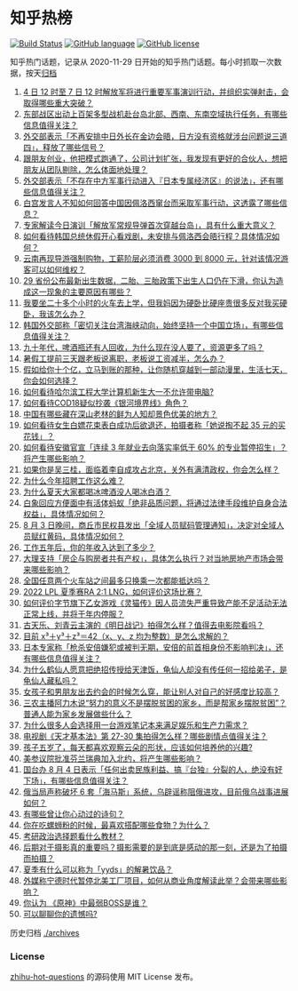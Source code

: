 # 知乎热榜
[![Build Status](https://github.com/ToWeLong/zhihu-hot-questions/workflows/CI/badge.svg)](https://github.com/ToWeLong/zhihu-hot-questions/actions)
[![GitHub language](https://img.shields.io/badge/language-golang-orange.svg)](https://golang.org/)
[![GitHub license](https://img.shields.io/github/license/ToWeLong/zhihu-hot-questions)](https://github.com/ToWeLong/zhihu-hot-questions/blob/main/LICENSE)

知乎热门话题，记录从 2020-11-29 日开始的知乎热门话题。每小时抓取一次数据，按天[归档](./archives)

<!-- BEGIN -->

1. [4 日 12 时至 7 日 12 时解放军将进行重要军事演训行动，并组织实弹射击，会取得哪些重大突破？](https://www.zhihu.com/question/546881626)
1. [东部战区出动上百架多型战机赴台岛北部、西南、东南空域执行任务，有哪些信息值得关注？](https://www.zhihu.com/question/546977665)
1. [外交部表示「不再安排中日外长在金边会晤，日方没有资格就涉台问题说三道四」，释放了哪些信号？](https://www.zhihu.com/question/546954144)
1. [跟朋友创业，他把模式跑通了，公司计划扩张，我发现有更好的合伙人，想把朋友从团队剔除，怎么体面地处理？](https://www.zhihu.com/question/544921694)
1. [外交部表示「不存在中方军事行动进入『日本专属经济区』的说法」，还有哪些信息值得关注？](https://www.zhihu.com/question/546990178)
1. [白宫发言人不知如何回答中国因佩洛西窜台而采取军事行动，这透露了哪些信息？](https://www.zhihu.com/question/546941335)
1. [专家解读今日演训「解放军常规导弹首次穿越台岛」，具有什么重大意义？](https://www.zhihu.com/question/547000717)
1. [如何看待韩国总统休假开心看戏剧，未安排与佩洛西会晤行程？具体情况如何？](https://www.zhihu.com/question/546896807)
1. [云南再现导游强制购物，工薪阶层必须消费 3000 到 8000 元，针对该情况游客可以如何维权？](https://www.zhihu.com/question/546621048)
1. [29 省份公布最新出生数据，二胎、三胎政策下出生人口仍在下滑，你认为造成这一现象的主要原因有哪些？](https://www.zhihu.com/question/546783174)
1. [我要坐二十多个小时的火车去上学，但我妈因为硬卧比硬座贵很多反对我买硬卧，我该怎么办？](https://www.zhihu.com/question/515434712)
1. [韩国外交部称「密切关注台湾海峡动向，始终坚持一个中国立场」，有哪些信息值得关注？](https://www.zhihu.com/question/546959967)
1. [九十年代，啤酒瓶还有人回收，为什么现在没人要了，资源更多了吗？](https://www.zhihu.com/question/542755973)
1. [暑假工提前三天跟老板说离职，老板说工资减半，怎么办？](https://www.zhihu.com/question/546308706)
1. [假如给你十个亿，立马到账的那种，让你随机穿越到一部动漫里，生活七天，你会如何选择？](https://www.zhihu.com/question/546876608)
1. [如何看待哈尔滨工程大学计算机新生大一不允许带电脑?](https://www.zhihu.com/question/544962229)
1. [如何看待COD18疑似抄袭《银河境界线》角色？](https://www.zhihu.com/question/546345481)
1. [中国有哪些藏在深山老林的鲜为人知却景色优美的地方？](https://www.zhihu.com/question/35103886)
1. [如何看待女生白嫖花束表白成功后欲退还，拍摄者称「她说掏不起 35 元的买花钱」？](https://www.zhihu.com/question/546967187)
1. [如何看待安徽官宣「连续 3 年就业去向落实率低于 60% 的专业暂停招生」？将产生哪些影响？](https://www.zhihu.com/question/546901191)
1. [如果你是吴三桂，面临着李自成攻占北京，关外有满清政权，你会怎么样？](https://www.zhihu.com/question/392215462)
1. [为什么今年招聘工作这么难？](https://www.zhihu.com/question/545220863)
1. [为什么夏天大家都喝冰啤酒没人喝冰白酒？](https://www.zhihu.com/question/544001453)
1. [白象回应方便面中有活体蚂蚁「绝非品质问题，将通过法律手段维护自身合法权益」，具体情况如何？](https://www.zhihu.com/question/546882578)
1. [8 月 3 日晚间，商丘市民权县发出「全域人员赋码管理通知」，决定对全域人员赋红黄码，具体情况如何？](https://www.zhihu.com/question/546868060)
1. [工作五年后，你的年收入达到了多少？](https://www.zhihu.com/question/29216654)
1. [大理支持「房企与购房者共有产权」，具体怎么执行？对当地房地产市场会带来哪些影响？](https://www.zhihu.com/question/546719259)
1. [全国任意两个火车站之间最多只换乘一次都能抵达吗？](https://www.zhihu.com/question/544527458)
1. [2022 LPL 夏季赛RA 2:1 LNG，如何评价这场比赛？](https://www.zhihu.com/question/546974417)
1. [如何评价字节旗下乙女游戏《灵猫传》因人员流失严重导致产能不足活动无法正常上线，并将于年内停服？](https://www.zhihu.com/question/545943937)
1. [古天乐、刘青云主演的《明日战记》拍得怎么样？值得去电影院看吗？](https://www.zhihu.com/question/546797355)
1. [目前 x³＋y³＋z³＝42（x、y、z 均为整数）是怎么求解的？](https://www.zhihu.com/question/345195246)
1. [日本专家称「枪杀安倍嫌犯或被判无期，安倍的前首相身份不影响判决」，还有哪些信息值得关注？](https://www.zhihu.com/question/546966478)
1. [为什么鹤仙人愿意把绝招传授给天津饭，龟仙人却没有传任何一招给弟子，是龟仙人藏私吗？](https://www.zhihu.com/question/413483391)
1. [女孩子和男朋友出去约会的时候怎么穿，能让别人对自己的好感度比较高？](https://www.zhihu.com/question/46997659)
1. [三农主播阿力木说“努力的意义不是摆脱贫困的家乡，而是帮家乡摆脱贫困”？普通人能为家乡发展做些什么？](https://www.zhihu.com/question/546899754)
1. [为什么很多人会选择用一台游戏笔记本来满足娱乐和生产力需求？](https://www.zhihu.com/question/546734896)
1. [电视剧《天才基本法》第 27-30 集拍得怎么样？哪些剧情点值得关注？](https://www.zhihu.com/question/546617180)
1. [孩子五岁了，每天都喜欢观察云朵的形状，应该如何培养他的兴趣?](https://www.zhihu.com/question/544220906)
1. [美参议院批准芬兰瑞典加入北约，将产生哪些影响？](https://www.zhihu.com/question/546960093)
1. [国台办 8 月 4 日表示「任何出卖民族利益、搞『台独』分裂的人，绝没有好下场」，有哪些信息值得关注？](https://www.zhihu.com/question/546924975)
1. [俄当局声称破坏 6 套「海马斯」系统，乌辟谣称阻俄进攻，目前俄乌战事进展如何？](https://www.zhihu.com/question/546791860)
1. [有哪些曾让你心动过的诗句？](https://www.zhihu.com/question/268744022)
1. [你在吃螺蛳粉的时候，最喜欢搭配哪些食物？为什么？](https://www.zhihu.com/question/539501264)
1. [考研政治选择题看什么教材？](https://www.zhihu.com/question/539535039)
1. [后期对于摄影真的重要吗？摄影需要的是到底是感动的那一刻，还是为了拍摄而拍摄？](https://www.zhihu.com/question/360334087)
1. [夏季有什么可以称为「yyds」的解暑饮品？](https://www.zhihu.com/question/531571805)
1. [外媒称宁德时代暂停北美工厂项目，如何从商业角度解读此举？会带来哪些影响？](https://www.zhihu.com/question/546799141)
1. [你认为 《原神》中最弱BOSS是谁？](https://www.zhihu.com/question/520414815)
1. [可以聊聊你的遗憾吗?](https://www.zhihu.com/question/546365066)

<!-- END -->

历史归档 [./archives](./archives)


### License
[zhihu-hot-questions](https://github.com/towelong/zhihu-hot-questions) 的源码使用 MIT License 发布。